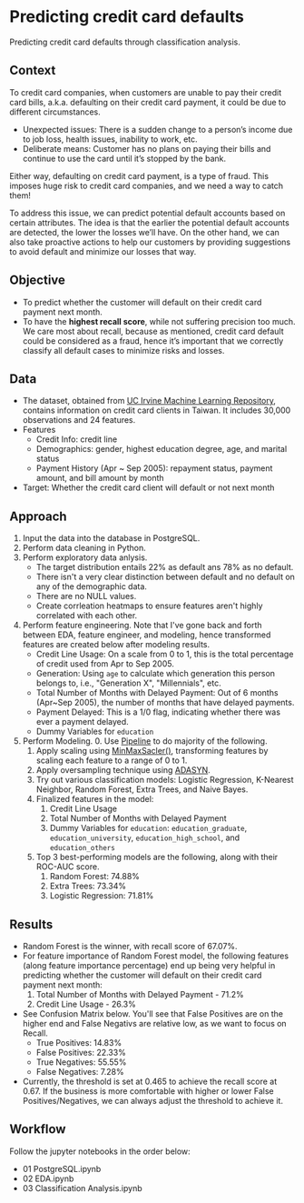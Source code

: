 # Predicting credit card defaults
Predicting credit card defaults through classification analysis.

## Context 

To credit card companies, when customers are unable to pay their credit card bills, a.k.a. defaulting on their credit card payment, it could be due to different circumstances. 
 - Unexpected issues: There is a sudden change to a person’s income due to job loss, health issues, inability to work, etc. 
 - Deliberate means: Customer has no plans on paying their bills and continue to use the card until it’s stopped by the bank.

Either way, defaulting on credit card payment, is a type of fraud. This imposes huge risk to credit card companies, and we need a way to catch them!

To address this issue, we can predict potential default accounts based on certain attributes. The idea is that the earlier the potential default accounts are detected, the lower the losses we’ll have. On the other hand, we can also take proactive actions to help our customers by providing suggestions to avoid default and minimize our losses that way.

## Objective
- To predict whether the customer will default on their credit card payment next month.
- To have the **highest recall score**, while not suffering precision too much. We care most about recall, because as mentioned, credit card default could be considered as a fraud, hence it’s important that we correctly classify all default cases to minimize risks and losses. 

## Data
 - The dataset, obtained from [UC Irvine Machine Learning Repository](https://archive.ics.uci.edu/ml/datasets/default+of+credit+card+clients), contains information on credit card clients in Taiwan. It includes 30,000 observations and 24 features. 
 - Features
   - Credit Info: credit line
   - Demographics: gender, highest education degree, age, and marital status
   - Payment History (Apr ~ Sep 2005): repayment status, payment amount, and bill amount by month
 - Target: Whether the credit card client will default or not next month

## Approach
1. Input the data into the database in PostgreSQL.
2. Perform data cleaning in Python. 
3. Perform exploratory data anlysis.
   - The target distribution entails 22% as default ans 78% as no default. 
   - There isn't a very clear distinction between default and no default on any of the demographic data. 
   - There are no NULL values. 
   - Create corrleation heatmaps to ensure features aren't highly correlated with each other.
4. Perform feature engineering. Note that I've gone back and forth between EDA, feature engineer, and modeling, hence transformed features are created below after modeling results.
   - Credit Line Usage: On a scale from 0 to 1, this is the total percentage of credit used from Apr to Sep 2005.
   - Generation: Using `age` to calculate which generation this person belongs to, i.e., "Generation X", "Millennials", etc.
   - Total Number of Months with Delayed Payment: Out of 6 months (Apr~Sep 2005), the number of months that have delayed payments. 
   - Payment Delayed: This is a 1/0 flag, indicating whether there was ever a payment delayed.
   - Dummy Variables for `education`
5. Perform Modeling.
   0. Use [Pipeline](https://scikit-learn.org/stable/modules/generated/sklearn.pipeline.Pipeline.html) to do majority of the following.
   1. Apply scaling using [MinMaxSacler()](https://scikit-learn.org/stable/modules/generated/sklearn.preprocessing.MinMaxScaler.html), transforming features by scaling each feature to a range of 0 to 1.
   2. Apply oversampling technique using [ADASYN](https://imbalanced-learn.readthedocs.io/en/stable/generated/imblearn.over_sampling.ADASYN.html).
   3. Try out various classification models: Logistic Regression, K-Nearest Neighbor, Random Forest, Extra Trees, and Naive Bayes. 
   4. Finalized features in the model:
       1. Credit Line Usage
       2. Total Number of Months with Delayed Payment
       3. Dummy Variables for `education`: `education_graduate`, `education_university`, `education_high_school`, and `education_others`
   5. Top 3 best-performing models are the following, along with their ROC-AUC score. 
       1. Random Forest: 74.88%
       2. Extra Trees: 73.34%
       3. Logistic Regression: 71.81%
## Results
- Random Forest is the winner, with recall score of 67.07%.
- For feature importance of Random Forest model, the following features (along feature importance percentage) end up being very helpful in predicting whether the customer will default on their credit card payment next month:
    1. Total Number of Months with Delayed Payment - 71.2%
    2. Credit Line Usage - 26.3%
- See Confusion Matrix below. You'll see that False Positives are on the higher end and False Negativs are relative low, as we want to focus on Recall. 
    - True Positives: 14.83%
    - False Positives: 22.33% 
    - True Negatives: 55.55%
    - False Negatives: 7.28%
- Currently, the threshold is set at 0.465 to achieve the recall score at 0.67. If the business is more comfortable with higher or lower False Positives/Negatives, we can always adjust the threshold to achieve it.

## Workflow
Follow the jupyter notebooks in the order below:
- 01 PostgreSQL.ipynb
- 02 EDA.ipynb
- 03 Classification Analysis.ipynb
